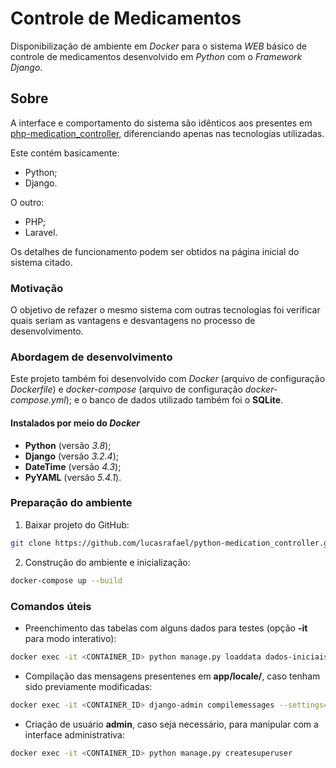 # Controle de Medicamentos

Disponibilização de ambiente em *Docker* para o sistema *WEB* básico de controle de medicamentos desenvolvido em *Python* com o *Framework Django*.

## Sobre

A interface e comportamento do sistema são idênticos aos presentes em [php-medication_controller](https://github.com/lucasrafael/php-medication_controller), diferenciando apenas nas tecnologias utilizadas.

Este contém basicamente:
- Python;
- Django.

O outro:
- PHP;
- Laravel.

Os detalhes de funcionamento podem ser obtidos na página inicial do sistema citado.

### Motivação

O objetivo de refazer o mesmo sistema com outras tecnologias foi verificar quais seriam as vantagens e desvantagens no processo de desenvolvimento.

### Abordagem de desenvolvimento

Este projeto também foi desenvolvido com *Docker* (arquivo de configuração *Dockerfile*) e *docker-compose* (arquivo de configuração *docker-compose.yml*); e o banco de dados utilizado também foi o **SQLite**.

#### Instalados por meio do *Docker* 

- **Python** (versão *3.8*);
- **Django** (versão *3.2.4*);
- **DateTime** (versão *4.3*);
- **PyYAML** (versão *5.4.1*).

### Preparação do ambiente

1. Baixar projeto do GitHub:
```sh
git clone https://github.com/lucasrafael/python-medication_controller.git
```

2. Construção do ambiente e inicialização:
```sh
docker-compose up --build
```

### Comandos úteis

- Preenchimento das tabelas com alguns dados para testes (opção **-it** para modo interativo): 
```sh
docker exec -it <CONTAINER_ID> python manage.py loaddata dados-iniciais.yaml
```

- Compilação das mensagens presentenes em **app/locale/**, caso tenham sido previamente modificadas:
```sh
docker exec -it <CONTAINER_ID> django-admin compilemessages --settings=locale
```

- Criação de usuário **admin**, caso seja necessário, para manipular com a interface administrativa:
```sh
docker exec -it <CONTAINER_ID> python manage.py createsuperuser
```
